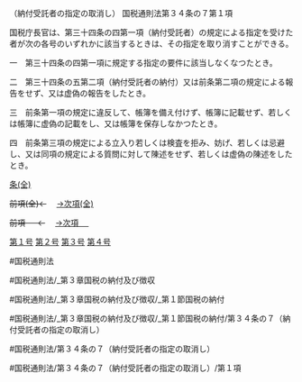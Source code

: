 （納付受託者の指定の取消し）
国税通則法第３４条の７第１項

国税庁長官は、第三十四条の四第一項（納付受託者）の規定による指定を受けた者が次の各号のいずれかに該当するときは、その指定を取り消すことができる。

一　第三十四条の四第一項に規定する指定の要件に該当しなくなつたとき。

二　第三十四条の五第二項（納付受託者の納付）又は前条第二項の規定による報告をせず、又は虚偽の報告をしたとき。

三　前条第一項の規定に違反して、帳簿を備え付けず、帳簿に記載せず、若しくは帳簿に虚偽の記載をし、又は帳簿を保存しなかつたとき。

四　前条第三項の規定による立入り若しくは検査を拒み、妨げ、若しくは忌避し、又は同項の規定による質問に対して陳述をせず、若しくは虚偽の陳述をしたとき。

[条(全)](国税通則法＿＿＿＿＿第３４条の７_.md)

~~前項(全)←~~　  [→次項(全)](国税通則法＿＿＿＿＿第３４条の７第２項_.md)

~~前項 　 ←~~　  [→次項 　 ](国税通則法＿＿＿＿＿第３４条の７第２項.md)

[第１号](国税通則法＿＿＿＿＿第３４条の７第１項第１号.md)  [第２号](国税通則法＿＿＿＿＿第３４条の７第１項第２号.md)  [第３号](国税通則法＿＿＿＿＿第３４条の７第１項第３号.md)  [第４号](国税通則法＿＿＿＿＿第３４条の７第１項第４号.md)  

#国税通則法

#国税通則法/_第３章国税の納付及び徴収

#国税通則法/_第３章国税の納付及び徴収/_第１節国税の納付

#国税通則法/_第３章国税の納付及び徴収/_第１節国税の納付/第３４条の７（納付受託者の指定の取消し）

#国税通則法/第３４条の７（納付受託者の指定の取消し）

#国税通則法/第３４条の７（納付受託者の指定の取消し）/第１項


